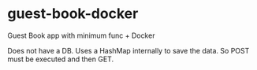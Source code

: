 # guest-book-docker
Guest Book app with minimum func + Docker

Does not have a DB. Uses a HashMap internally to save the data. So POST must be executed and then GET.
